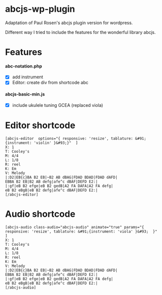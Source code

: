# abcjs-wp-plugin
Adaptation of Paul Rosen's abcjs plugin version for wordpress.

Different way I tried to include the features for the wonderful library abcjs.

# Features

#### abc-notation.php
* [x] add instrument
* [x] Editor: create div from shortcode abc

#### abcjs-basic-min.js
* [x] include ukulele tuning GCEA (replaced viola)

# Editor shortcode
````
[abcjs-editor  options="{ responsive: 'resize', tablature: &#91;{instrument: 'violin' }&#93;}"  ]
X: 1
T: Cooley's
M: 4/4
L: 1/8
R: reel
K: Em
V: Melody
|:D2|EB{c}BA B2 EB|~B2 AB dBAG|FDAD BDAD|FDAD dAFD|
EBBA B2 EB|B2 AB defg|afe^c dBAF|DEFD E2:|
|:gf|eB B2 efge|eB B2 gedB|A2 FA DAFA|A2 FA defg|
eB B2 eBgB|eB B2 defg|afe^c dBAF|DEFD E2:|
[/abcjs-editor]
````

# Audio shortcode

````
[abcjs-audio class-audio="abcjs-audio" animate="true" params="{ responsive: 'resize', tablature: &#91;{instrument: 'viola' }&#93;  }"  ]
X: 1
T: Cooley's
M: 4/4
L: 1/8
R: reel
K: Em
V: Melody
|:D2|EB{c}BA B2 EB|~B2 AB dBAG|FDAD BDAD|FDAD dAFD|
EBBA B2 EB|B2 AB defg|afe^c dBAF|DEFD E2:|
|:gf|eB B2 efge|eB B2 gedB|A2 FA DAFA|A2 FA defg|
eB B2 eBgB|eB B2 defg|afe^c dBAF|DEFD E2:|
[/abcjs-audio]
````


